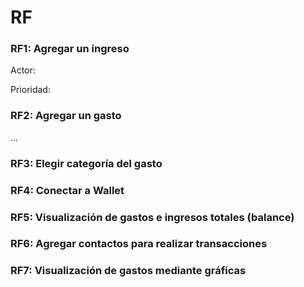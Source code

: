 # RF

### RF1: Agregar un ingreso

Actor:

Prioridad:

### RF2: Agregar un gasto

...

### RF3: Elegir categoría del gasto

### RF4: Conectar a Wallet

### RF5: Visualización de gastos e ingresos totales (balance)

### RF6: Agregar contactos para realizar transacciones

### RF7: Visualización de gastos mediante gráficas
